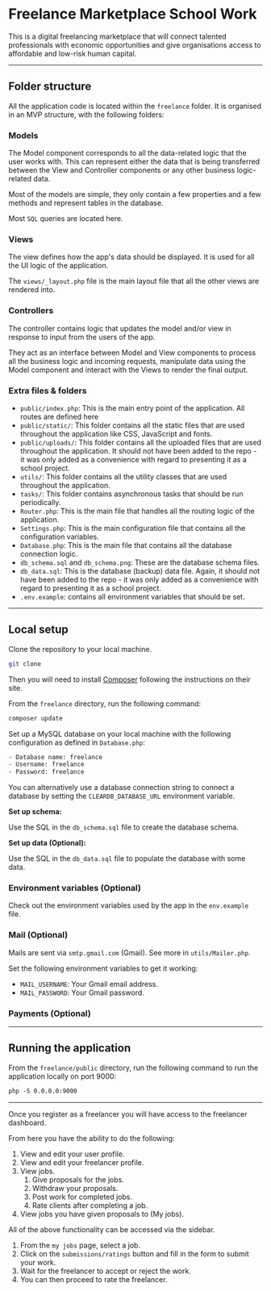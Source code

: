 # Freelance Marketplace School Work

This is a digital freelancing marketplace that will connect talented professionals with economic opportunities and give organisations access to affordable and low-risk human capital.


---

## Folder structure

All the application code is located within the `freelance` folder. It is organised in an MVP structure, with the following folders:

### Models

The Model component corresponds to all the data-related logic that the user works with. This can represent either the
data that is being transferred between the View and Controller components or any other business logic-related data.

Most of the models are simple, they only contain a few properties and a few methods and represent tables in the
database.

Most `SQL` queries are located here.

### Views

The view defines how the app's data should be displayed. It is used for all the UI logic of the application.

The `views/_layout.php` file is the main layout file that all the other views are rendered into.

### Controllers

The controller contains logic that updates the model and/or view in response to input from the users of the app.

They act as an interface between Model and View components to process all the business logic and incoming requests,
manipulate data using the Model component and interact with the Views to render the final output.

### Extra files & folders

- `public/index.php`: This is the main entry point of the application. All routes are defined here
- `public/static/`: This folder contains all the static files that are used throughout the application like CSS, JavaScript and fonts.
- `public/uploads/`: This folder contains all the uploaded files that are used throughout the application. It should
  not have been added to the repo - it was only added as a convenience with regard to presenting it as a school project.
- `utils/`: This folder contains all the utility classes that are used throughout the application.
- `tasks/`: This folder contains asynchronous tasks that should be run periodically.
- `Router.php`: This is the main file that handles all the routing logic of the application.
- `Settings.php`: This is the main configuration file that contains all the configuration variables.
- `Database.php`: This is the main file that contains all the database connection logic.
- `db_schema.sql` and `db_schema.png`: These are the database schema files.
- `db_data.sql`: This is the database (backup) data file. Again, it should not have been added to the repo - it was
  only added as a convenience with regard to presenting it as a school project.
- `.env.example`: contains all environment variables that should be set.

---

## Local setup

Clone the repository to your local machine.

```bash
git clone
```

Then you will need to install [Composer](http://getcomposer.org/) following the instructions on their site.

From the `freelance` directory, run the following command:

```bash
composer update
```

Set up a MySQL database on your local machine with the following configuration as defined in `Database.php`:

```txt
- Database name: freelance
- Username: freelance
- Password: freelance
```

You can alternatively use a database connection string to connect a database by setting the `CLEARDB_DATABASE_URL` environment variable.

**Set up schema:**

Use the SQL in the `db_schema.sql` file to create the database schema.

**Set up data (Optional):**

Use the SQL in the `db_data.sql` file to populate the database with some data.

### Environment variables (Optional)

Check out the environment variables used by the app in the `env.example` file.

### Mail (Optional)

Mails are sent via `smtp.gmail.com` (Gmail). See more in `utils/Mailer.php`.

Set the following environment variables to get it working:

- `MAIL_USERNAME`: Your Gmail email address.
- `MAIL_PASSWORD`: Your Gmail password.

### Payments (Optional)
---

## Running the application

From the `freelance/public` directory, run the following command to run the application locally on port 9000:

```txt
php -S 0.0.0.0:9000
```

---

Once you register as a freelancer you will have access to the freelancer dashboard.

From here you have the ability to do the following:

1. View and edit your user profile.
2. View and edit your freelancer profile.
3. View jobs.
    1. Give proposals for the jobs.
    2. Withdraw your proposals.
    3. Post work for completed jobs.
    4. Rate clients after completing a job.
4. View jobs you have given proposals to (My jobs).

All of the above functionality can be accessed via the sidebar.

1. From the `my jobs` page, select a job.
2. Click on the `submissions/ratings` button and fill in the form to submit your work.
3. Wait for the freelancer to accept or reject the work.
4. You can then proceed to rate the freelancer.
